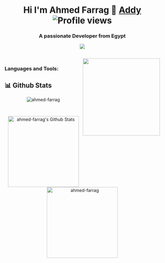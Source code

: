 ## <h1 align="center"> Hi I'm Ahmed Farrag 👋 [Addy][website]  ![Profile views](https://gpvc.arturio.dev/ahmed-farrag) </h1>
<h3 align="center">A passionate Developer from Egypt</h3>

<p align="center">
    <a href="https://www.linkedin.com/in/ahmed-farrag-110a36202/"><img src="https://img.shields.io/badge/linkedin-%230177B5?style=flat&logo=linkedin&logoColor=white"/></a></p>


<br>
<img align="right" src="https://user-images.githubusercontent.com/63050133/156676671-d5b2e362-97d4-4404-9447-dd71ddfea82f.gif" width = 250px/>
	
	

<h3 align="left">Languages and Tools:</h3>

    
## 📊 Github Stats
<p align="center"><img src="https://github-readme-streak-stats.herokuapp.com/?user=ahmed-farrag&theme=tokyonight_duo" alt="ahmed-farrag" /></p>
  <br/>
  <p align="center">
    <a href="https://github.com/anuraghazra/github-readme-stats">
	    <img alt="ahmed-farrag's Github Stats" src="https://github-readme-stats.vercel.app/api?username=ahmed-farrag&show_icons=true&count_private=true&locale=en&theme=tokyonight&layout=compact" height="230px"/></a>
	  <img src="https://github-readme-stats.vercel.app/api/top-langs?username=ahmed-farrag&langs_count=10&show_icons=true&locale=en&theme=tokyonight" alt="ahmed-farrag" height="230px"/>
<br/>
     
<!-- <table width="100%">
  <tr>
    <td width="60%">
      <p>&nbsp;<img align="center" src="https://github-readme-stats.vercel.app/api?username=ahmed-farrag&show_icons=true&hide_border=true&count_private=true" alt="#em" /></p>
    </td>
    <td width="40%">
      <p><img align="center" src="https://github-readme-stats.vercel.app/api/top-langs/?username=ahmed-farrag&layout=compact&show_icons=true&hide_border=true" alt="#em" /></p>
    </td>
  </tr>
</table>     -->
    


[website]: https://ahmedfarrag.vercel.app/

    
    
    
<!--     
**Ahmed-Farrag/ahmed-farrag** is a ✨ _special_ ✨ repository because its `README.md` (this file) appears on your GitHub profile.

Here are some ideas to get you started:

- 🔭 I’m currently working on ...
- 🌱 I’m currently learning ...
- 👯 I’m looking to collaborate on ...
- 🤔 I’m looking for help with ...
- 💬 Ask me about ...
- 📫 How to reach me: ...
- 😄 Pronouns: ...
- ⚡ Fun fact: ...
 -->
